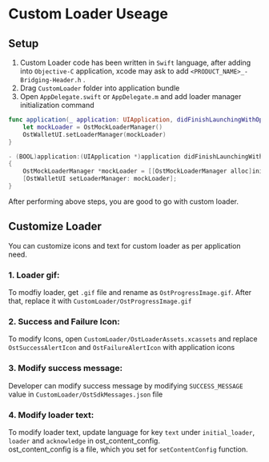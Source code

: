 # Custom Loader Useage

## Setup
1. Custom Loader code has been written in `Swift` language, after adding into `Objective-C` application, xcode may ask to add `<PRODUCT_NAME>_-Bridging-Header.h` .
2. Drag `CustomLoader` folder into application bundle
3. Open `AppDelegate.swift` or `AppDelegate.m` and add loader manager initialization command

```Swift
func application(_ application: UIApplication, didFinishLaunchingWithOptions launchOptions: [UIApplication.LaunchOptionsKey: Any]?) -> Bool {
	let mockLoader = OstMockLoaderManager()
	OstWalletUI.setLoaderManager(mockLoader)
}
```

```Objective-C
- (BOOL)application:(UIApplication *)application didFinishLaunchingWithOptions:(NSDictionary *)launchOptions
{
	OstMockLoaderManager *mockLoader = [[OstMockLoaderManager alloc]init];
	[OstWalletUI setLoaderManager: mockLoader];
}
```

After performing above steps, you are good to go with custom loader. 

## Customize Loader

You can customize icons and text for custom loader as per application need.

### 1. Loader gif:
To modfiy loader, get `.gif` file and rename as `OstProgressImage.gif`. After that, replace it with `CustomLoader/OstProgressImage.gif`<br/>

### 2. Success and Failure Icon:
To modify Icons, open `CustomLoader/OstLoaderAssets.xcassets` and replace `OstSuccessAlertIcon` and `OstFailureAlertIcon` with application icons

### 3. Modify success message:
Developer can modify success message by modifying `SUCCESS_MESSAGE` value in `CustomLoader/OstSdkMessages.json` file

### 4. Modify loader text:
To modify loader text, update language for key `text` under `initial_loader`, `loader` and `acknowledge` in ost_content_config. <br/>
ost_content_config is a file, which you set for `setContentConfig` function. 
